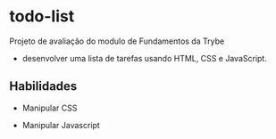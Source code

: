 # todo-list

Projeto de avaliação do modulo de Fundamentos da Trybe
- desenvolver uma lista de tarefas usando HTML, CSS e JavaScript.

## Habilidades

- Manipular CSS

- Manipular Javascript
